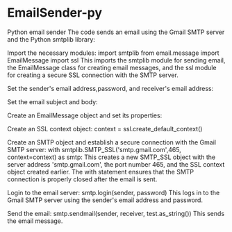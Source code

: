 # EmailSender-py
Python email sender 
The code sends an email using the Gmail SMTP server and the Python smtplib library:

Import the necessary modules:
import smtplib
from email.message import EmailMessage
import ssl
This imports the smtplib module for sending email, the EmailMessage class for creating email messages, and the ssl module for creating a secure SSL connection with the SMTP server.

Set the sender's email address,password, and receiver's email address:

Set the email subject and body:

Create an EmailMessage object and set its properties:

Create an SSL context object:
context = ssl.create_default_context()

Create an SMTP object and establish a secure connection with the Gmail SMTP server:
with smtplib.SMTP_SSL('smtp.gmail.com',465, context=context) as smtp:
This creates a new SMTP_SSL object with the server address 'smtp.gmail.com', the port number 465, and the SSL context object created earlier. The with statement ensures that the SMTP connection is properly closed after the email is sent.


Login to the email server:
smtp.login(sender, password)
This logs in to the Gmail SMTP server using the sender's email address and password.

Send the email:
smtp.sendmail(sender, receiver, test.as_string())
This sends the email message.
